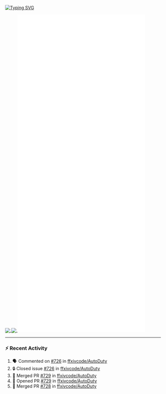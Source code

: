 [![Typing SVG](https://readme-typing-svg.demolab.com?font=Fira+Code&duration=1000&pause=1000&multiline=true&repeat=false&width=435&lines=Simon+Latusek+%7C+Gameplay+Engineer)](https://git.io/typing-svg)

<a href="https://github.com/anuraghazra/github-readme-stats">
  <img height=200 align="center" src="https://github-readme-stats.vercel.app/api?username=erdelf&theme=radical" />
</a>
<a href="https://github.com/anuraghazra/convoychat">
  <img height=200 align="center" src="https://streak-stats.demolab.com?user=erdelf&theme=radical&mode=weekly" />
</a>

<picture>
  <img src="/github-metrics.svg" alt="Metrics">
</picture>

---

### :zap: Recent Activity
<!--START_SECTION:activity-->
1. 🗣 Commented on [#726](https://github.com/ffxivcode/AutoDuty/issues/726#issuecomment-2567065976) in [ffxivcode/AutoDuty](https://github.com/ffxivcode/AutoDuty)
2. 🔒 Closed issue [#726](https://github.com/ffxivcode/AutoDuty/issues/726) in [ffxivcode/AutoDuty](https://github.com/ffxivcode/AutoDuty)
3. 🎉 Merged PR [#729](https://github.com/ffxivcode/AutoDuty/pull/729) in [ffxivcode/AutoDuty](https://github.com/ffxivcode/AutoDuty)
4. 💪 Opened PR [#729](https://github.com/ffxivcode/AutoDuty/pull/729) in [ffxivcode/AutoDuty](https://github.com/ffxivcode/AutoDuty)
5. 🎉 Merged PR [#728](https://github.com/ffxivcode/AutoDuty/pull/728) in [ffxivcode/AutoDuty](https://github.com/ffxivcode/AutoDuty)
<!--END_SECTION:activity-->

<!--
**erdelf/erdelf** is a ✨ _special_ ✨ repository because its `README.md` (this file) appears on your GitHub profile.

Here are some ideas to get you started:

- 🔭 I’m currently working on ...
- 🌱 I’m currently learning ...
- 👯 I’m looking to collaborate on ...
- 🤔 I’m looking for help with ...
- 💬 Ask me about ...
- 📫 How to reach me: ...
- 😄 Pronouns: ...
- ⚡ Fun fact: ...
-->
